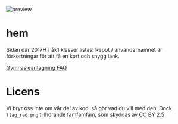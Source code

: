 ![preview](https://gym-in.github.io/hem/preview.png)
# hem
Sidan där 2017HT åk1 klasser listas! Repot / användarnamnet är förkortningar för att få en kort och snygg länk.

[Gymnasieantagning FAQ](https://docs.google.com/document/d/e/2PACX-1vQg5IzckJkuVkaQNDbhnEhiBswa4vFve768cM4P3ZZUtiaGchDChqvSxKHt0xZBTEplxx1cJWmz24UI/pub)

# Licens
Vi bryr oss inte om vår del av kod, så gör vad du vill med den. Dock `flag_red.png` tillhörande [famfamfam](http://www.famfamfam.com/), som skyddas av [CC BY 2.5](https://creativecommons.org/licenses/by/2.5/deed.sv)
